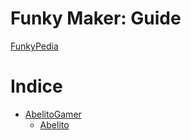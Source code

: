 # Funky Maker: Guide

[FunkyPedia](title-page.md)

# Indice
- [AbelitoGamer](01-abelitogamer/01-00-abelitogamer.md)
  - [Abelito](01-abelitogamer/01-01-abelito.md)